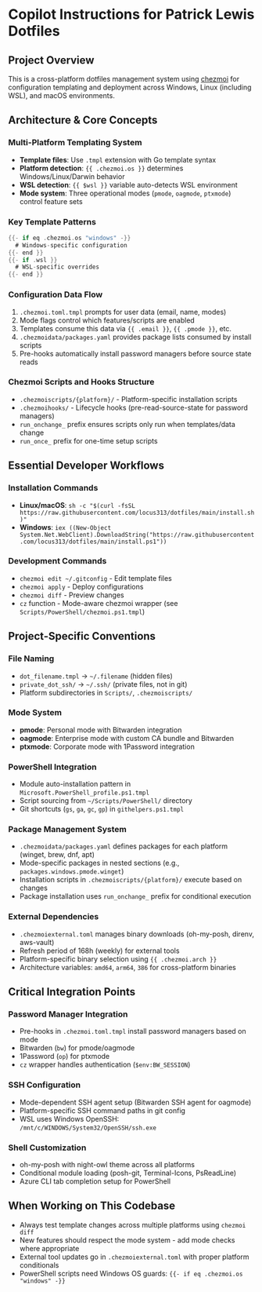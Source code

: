 # Copilot Instructions for Patrick Lewis Dotfiles

## Project Overview
This is a cross-platform dotfiles management system using [chezmoi](https://chezmoi.io) for configuration templating and deployment across Windows, Linux (including WSL), and macOS environments.

## Architecture & Core Concepts

### Multi-Platform Templating System
- **Template files**: Use `.tmpl` extension with Go template syntax
- **Platform detection**: `{{ .chezmoi.os }}` determines Windows/Linux/Darwin behavior
- **WSL detection**: `{{ $wsl }}` variable auto-detects WSL environment
- **Mode system**: Three operational modes (`pmode`, `oagmode`, `ptxmode`) control feature sets

### Key Template Patterns
```go
{{- if eq .chezmoi.os "windows" -}}
  # Windows-specific configuration
{{- end }}
{{- if .wsl }}
  # WSL-specific overrides
{{- end }}
```

### Configuration Data Flow
1. `.chezmoi.toml.tmpl` prompts for user data (email, name, modes)
2. Mode flags control which features/scripts are enabled
3. Templates consume this data via `{{ .email }}`, `{{ .pmode }}`, etc.
4. `.chezmoidata/packages.yaml` provides package lists consumed by install scripts
5. Pre-hooks automatically install password managers before source state reads

### Chezmoi Scripts and Hooks Structure
- `.chezmoiscripts/{platform}/` - Platform-specific installation scripts
- `.chezmoihooks/` - Lifecycle hooks (pre-read-source-state for password managers)
- `run_onchange_` prefix ensures scripts only run when templates/data change
- `run_once_` prefix for one-time setup scripts

## Essential Developer Workflows

### Installation Commands
- **Linux/macOS**: `sh -c "$(curl -fsSL https://raw.githubusercontent.com/locus313/dotfiles/main/install.sh)"`
- **Windows**: `iex ((New-Object System.Net.WebClient).DownloadString("https://raw.githubusercontent.com/locus313/dotfiles/main/install.ps1"))`

### Development Commands
- `chezmoi edit ~/.gitconfig` - Edit template files
- `chezmoi apply` - Deploy configurations
- `chezmoi diff` - Preview changes
- `cz` function - Mode-aware chezmoi wrapper (see `Scripts/PowerShell/chezmoi.ps1.tmpl`)

## Project-Specific Conventions

### File Naming
- `dot_filename.tmpl` → `~/.filename` (hidden files)
- `private_dot_ssh/` → `~/.ssh/` (private files, not in git)
- Platform subdirectories in `Scripts/`, `.chezmoiscripts/`

### Mode System
- **pmode**: Personal mode with Bitwarden integration
- **oagmode**: Enterprise mode with custom CA bundle and Bitwarden
- **ptxmode**: Corporate mode with 1Password integration

### PowerShell Integration
- Module auto-installation pattern in `Microsoft.PowerShell_profile.ps1.tmpl`
- Script sourcing from `~/Scripts/PowerShell/` directory
- Git shortcuts (`gs`, `ga`, `gc`, `gp`) in `githelpers.ps1.tmpl`

### Package Management System
- `.chezmoidata/packages.yaml` defines packages for each platform (winget, brew, dnf, apt)
- Mode-specific packages in nested sections (e.g., `packages.windows.pmode.winget`)
- Installation scripts in `.chezmoiscripts/{platform}/` execute based on changes
- Package installation uses `run_onchange_` prefix for conditional execution

### External Dependencies
- `.chezmoiexternal.toml` manages binary downloads (oh-my-posh, direnv, aws-vault)
- Refresh period of 168h (weekly) for external tools
- Platform-specific binary selection using `{{ .chezmoi.arch }}`
- Architecture variables: `amd64`, `arm64`, `386` for cross-platform binaries

## Critical Integration Points

### Password Manager Integration
- Pre-hooks in `.chezmoi.toml.tmpl` install password managers based on mode
- Bitwarden (`bw`) for pmode/oagmode
- 1Password (`op`) for ptxmode
- `cz` wrapper handles authentication (`$env:BW_SESSION`)

### SSH Configuration
- Mode-dependent SSH agent setup (Bitwarden SSH agent for oagmode)
- Platform-specific SSH command paths in git config
- WSL uses Windows OpenSSH: `/mnt/c/WINDOWS/System32/OpenSSH/ssh.exe`

### Shell Customization
- oh-my-posh with night-owl theme across all platforms
- Conditional module loading (posh-git, Terminal-Icons, PsReadLine)
- Azure CLI tab completion setup for PowerShell

## When Working on This Codebase
- Always test template changes across multiple platforms using `chezmoi diff`
- New features should respect the mode system - add mode checks where appropriate
- External tool updates go in `.chezmoiexternal.toml` with proper platform conditionals
- PowerShell scripts need Windows OS guards: `{{- if eq .chezmoi.os "windows" -}}`
